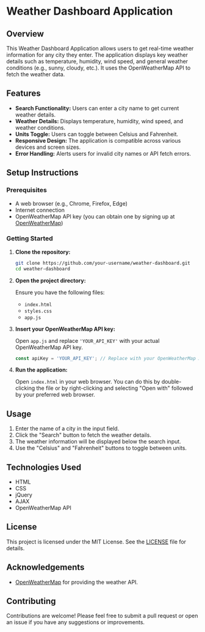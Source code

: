# Weather Dashboard Application

## Overview

This Weather Dashboard Application allows users to get real-time weather information for any city they enter. The application displays key weather details such as temperature, humidity, wind speed, and general weather conditions (e.g., sunny, cloudy, etc.). It uses the OpenWeatherMap API to fetch the weather data.

## Features

- **Search Functionality:** Users can enter a city name to get current weather details.
- **Weather Details:** Displays temperature, humidity, wind speed, and weather conditions.
- **Units Toggle:** Users can toggle between Celsius and Fahrenheit.
- **Responsive Design:** The application is compatible across various devices and screen sizes.
- **Error Handling:** Alerts users for invalid city names or API fetch errors.

## Setup Instructions

### Prerequisites

- A web browser (e.g., Chrome, Firefox, Edge)
- Internet connection
- OpenWeatherMap API key (you can obtain one by signing up at [OpenWeatherMap](https://home.openweathermap.org/users/sign_up))

### Getting Started

1. **Clone the repository:**

    ```bash
    git clone https://github.com/your-username/weather-dashboard.git
    cd weather-dashboard
    ```

2. **Open the project directory:**

    Ensure you have the following files:
    - `index.html`
    - `styles.css`
    - `app.js`

3. **Insert your OpenWeatherMap API key:**

    Open `app.js` and replace `'YOUR_API_KEY'` with your actual OpenWeatherMap API key.

    ```javascript
    const apiKey = 'YOUR_API_KEY'; // Replace with your OpenWeatherMap API key
    ```

4. **Run the application:**

    Open `index.html` in your web browser. You can do this by double-clicking the file or by right-clicking and selecting "Open with" followed by your preferred web browser.

## Usage

1. Enter the name of a city in the input field.
2. Click the "Search" button to fetch the weather details.
3. The weather information will be displayed below the search input.
4. Use the "Celsius" and "Fahrenheit" buttons to toggle between units.

## Technologies Used

- HTML
- CSS
- jQuery
- AJAX
- OpenWeatherMap API

## License

This project is licensed under the MIT License. See the [LICENSE](LICENSE) file for details.

## Acknowledgements

- [OpenWeatherMap](https://openweathermap.org/) for providing the weather API.

## Contributing

Contributions are welcome! Please feel free to submit a pull request or open an issue if you have any suggestions or improvements.

